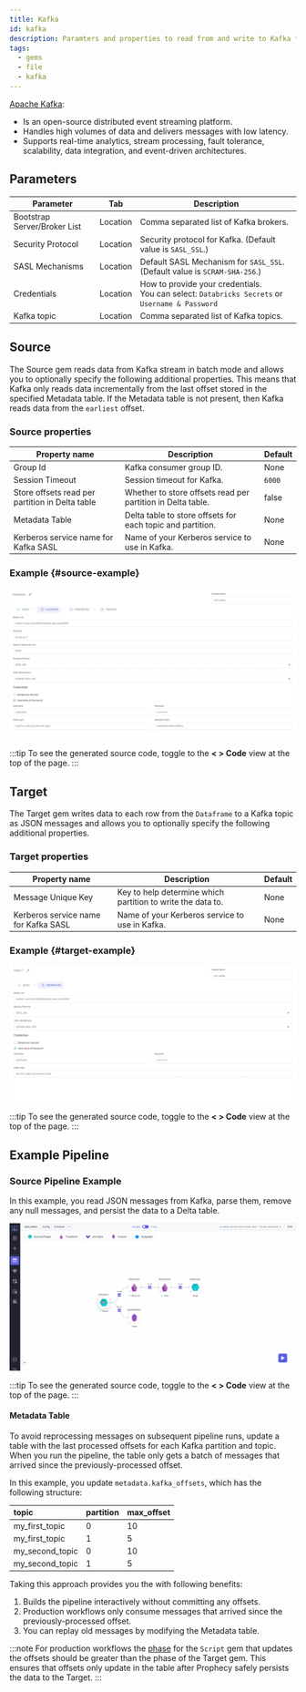 ```yaml
---
title: Kafka
id: kafka
description: Paramters and properties to read from and write to Kafka files
tags:
  - gems
  - file
  - kafka
---
```


[Apache Kafka](https://kafka.apache.org/):

- Is an open-source distributed event streaming platform.
- Handles high volumes of data and delivers messages with low latency.
- Supports real-time analytics, stream processing, fault tolerance, scalability, data integration, and event-driven architectures.

## Parameters

| Parameter                    | Tab      | Description                                                                                         |
| ---------------------------- | -------- | --------------------------------------------------------------------------------------------------- |
| Bootstrap Server/Broker List | Location | Comma separated list of Kafka brokers.                                                              |
| Security Protocol            | Location | Security protocol for Kafka. (Default value is `SASL_SSL`.)                                         |
| SASL Mechanisms              | Location | Default SASL Mechanism for `SASL_SSL`. (Default value is `SCRAM-SHA-256`.)                          |
| Credentials                  | Location | How to provide your credentials. <br/>You can select: `Databricks Secrets` or `Username & Password` |
| Kafka topic                  | Location | Comma separated list of Kafka topics.                                                               |

## Source

The Source gem reads data from Kafka stream in batch mode and allows you to optionally specify the following additional properties. This means that Kafka only reads data incrementally from the last offset stored in the specified Metadata table. If the Metadata table is not present, then Kafka reads data from the `earliest` offset.

### Source properties

| Property name                                   | Description                                                 | Default |
| ----------------------------------------------- | ----------------------------------------------------------- | ------- |
| Group Id                                        | Kafka consumer group ID.                                    | None    |
| Session Timeout                                 | Session timeout for Kafka.                                  | `6000`  |
| Store offsets read per partition in Delta table | Whether to store offsets read per partition in Delta table. | false   |
| Metadata Table                                  | Delta table to store offsets for each topic and partition.  | None    |
| Kerberos service name for Kafka SASL            | Name of your Kerberos service to use in Kafka.              | None    |

### Example {#source-example}

![Example usage of Filter](./img/kafka_source_eg_1.png)

:::tip
To see the generated source code, toggle to the **< > Code** view at the top of the page.
:::

## Target

The Target gem writes data to each row from the `Dataframe` to a Kafka topic as JSON messages and allows you to optionally specify the following additional properties.

### Target properties

| Property name                        | Description                                                 | Default |
| ------------------------------------ | ----------------------------------------------------------- | ------- |
| Message Unique Key                   | Key to help determine which partition to write the data to. | None    |
| Kerberos service name for Kafka SASL | Name of your Kerberos service to use in Kafka.              | None    |

### Example {#target-example}

![Example usage of Filter](./img/kafka_target_eg_1.png)

:::tip
To see the generated source code, toggle to the **< > Code** view at the top of the page.
:::

## Example Pipeline

### Source Pipeline Example

In this example, you read JSON messages from Kafka, parse them, remove any null messages, and persist the data to a Delta table.

![Example usage of Filter](./img/kafka_pipeline_eg.gif)

:::tip
To see the generated source code, toggle to the **< > Code** view at the top of the page.
:::

#### Metadata Table

To avoid reprocessing messages on subsequent pipeline runs, update a table with the last processed offsets for each Kafka partition and topic. When you run the pipeline, the table only gets a batch of messages that arrived since the previously-processed offset.

In this example, you update `metadata.kafka_offsets`, which has the following structure:

| topic           | partition | max_offset |
| :-------------- | :-------- | :--------- |
| my_first_topic  | 0         | 10         |
| my_first_topic  | 1         | 5          |
| my_second_topic | 0         | 10         |
| my_second_topic | 1         | 5          |

Taking this approach provides you the with following benefits:

1. Builds the pipeline interactively without committing any offsets.
2. Production workflows only consume messages that arrived since the previously-processed offset.
3. You can replay old messages by modifying the Metadata table.

:::note
For production workflows the [phase](../../../../concepts/project/gems.md#gem-phase) for the `Script` gem that updates the offsets should be greater than the phase of the Target gem. This ensures that offsets only update in the table after Prophecy safely persists the data to the Target.
:::
